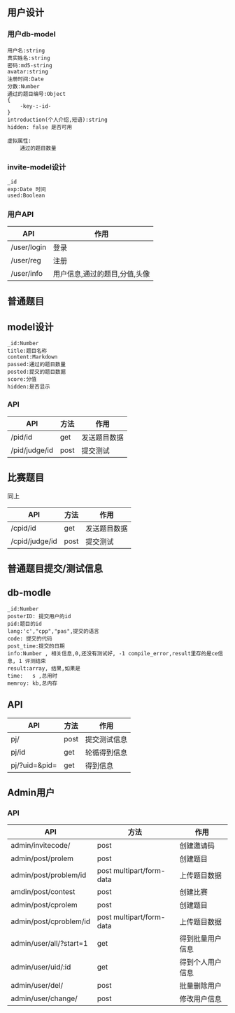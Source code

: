 

## 用户设计


### 用户db-model

```
用户名:string
真实姓名:string
密码:md5-string
avatar:string
注册时间:Date
分数:Number
通过的题目编号:Object
{
    -key-:-id-
}
introduction(个人介绍,短语):string
hidden: false 是否可用

虚拟属性:
    通过的题目数量
```

### invite-model设计

```
_id
exp:Date 时间
used:Boolean
```
### 用户API

| API         | 作用                          |
|-------------|-------------------------------|
| /user/login | 登录                          |
| /user/reg   | 注册                          |
| /user/info  | 用户信息,通过的题目,分值,头像 |


## 普通题目

## model设计

```
_id:Number
title:题目名称
content:Markdown
passed:通过的题目数量
posted:提交的题目数据
score:分值
hidden:是否显示
```

### API

| API           | 方法 | 作用         |
|---------------|------|--------------|
| /pid/id       | get  | 发送题目数据 |
| /pid/judge/id | post | 提交测试     |

## 比赛题目

同上

| API            | 方法 | 作用         |
|----------------|------|--------------|
| /cpid/id       | get  | 发送题目数据 |
| /cpid/judge/id | post | 提交测试     |

## 普通题目提交/测试信息

## db-modle


```
_id:Number
posterID: 提交用户的id
pid:题目的id
lang:'c',"cpp","pas",提交的语言
code: 提交的代码
post_time:提交的日期
info:Number , 相关信息,0,还没有测试好, -1 compile_error,result里存的是ce信息, 1 评测结束
result:array, 结果,如果是
time:   s ,总用时
memroy: kb,总内存
```


## API

| API           | 方法 | 作用         |
|---------------|------|--------------|
| pj/           | post | 提交测试信息 |
| pj/id         | get  | 轮循得到信息 |
| pj/?uid=&pid= | get  | 得到信息     |


## Admin用户

### API

| API                     | 方法                      | 作用             |
|-------------------------|---------------------------|------------------|
| admin/invitecode/       | post                      | 创建邀请码       |
| admin/post/prolem       | post                      | 创建题目         |
| admin/post/problem/id   | post  multipart/form-data | 上传题目数据     |
| amdin/post/contest      | post                      | 创建比赛         |
| admin/post/cprolem      | post                      | 创建题目         |
| admin/post/cproblem/id  | post  multipart/form-data | 上传题目数据     |
| admin/user/all/?start=1 | get                       | 得到批量用户信息 |
| admin/user/uid/:id      | get                       | 得到个人用户信息 |
| admin/user/del/         | post                      | 批量删除用户     |
| admin/user/change/      | post                      | 修改用户信息     |
